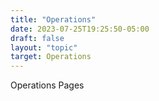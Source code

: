 ```yaml
---
title: "Operations"
date: 2023-07-25T19:25:50-05:00
draft: false
layout: "topic"
target: Operations
---
```


Operations Pages
